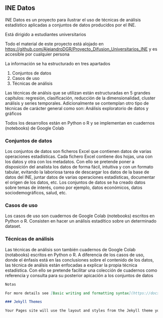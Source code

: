 ## INE Datos

INE Datos es un proyecto para ilustrar el uso de técnicas de análisis estadístico aplicadas a conjuntos de datos producidos por el INE.

Está dirigido a estudiantes universitarios

Todo el material de este proyecto está alojado en https://github.com/AlejandroDGR/Proyecto_Difusion_Universitarios_INE y es accesible por cualquier persona

La información se ha estructurado en tres apartados
1. Conjuntos de datos
2. Casos de uso
3. Técnicas de análisis

Las técnicas de análsis que se utilizan están estructuradas en 5 grandes capítulos: regresión, clasificación, reducción de la dimensionalidad, cluster análisis y series temporales. Adicionalmente se contemplan otro tipo de técnicas de carácter general como son: Análisis exploratorio de datos y gráficos

Todos los desarrollos están en Python o R y se implementan en cuadernos (notebooks) de Google Colab 



### Conjuntos de datos

Los conjuntos de datos son ficheros Excel que contienen datos de varias operaciones estadísticas. Cada fichero Excel contiene dos hojas, una con los datos y otra con los metadatos. Con ello se pretende poner a disposición del analista los datos de forma fácil, intuitiva y con un formato tabular, evitando la laboriosa tarea de descargar los datos de la base de datos del INE, juntar datos de varias operaciones estadísticas, documentar el origen de los datos, etc. Los conjuntos de datos se ha creado datos sobre temas de interés, como por ejemplo, datos económicos, datos sociodemográficos, salud, etc. 



### Casos de uso

Los casos de uso son cuadernos de Google Colab (notebooks) escritos en Python o R. Consisten en hacer un análisis estadítico sobre un determinado dataset. 



### Técnicas de análisis

Las técnicas de análisis son también cuadernos de Google Colab (notabooks) escritos en Python o R. A diferencia de los casos de uso, donde el énfasis está en las conclusiones sobre el contenido de los datos, las técnica de análsis están enfocadas a explicar la propia técnica estadística. Con ello se pretende facilitar una colección de cuadernos como referencia y consulta para su posterior apicación a los conjuntos de datos




```markdown
Notas

For more details see [Basic writing and formatting syntax](https://docs.github.com/en/github/writing-on-github/getting-started-with-writing-and-formatting-on-github/basic-writing-and-formatting-syntax).

### Jekyll Themes

Your Pages site will use the layout and styles from the Jekyll theme you have selected in your [repository settings](https://github.com/JuanCervigon/JuanCervigon.github.io/settings/pages). The name of this theme is saved in the Jekyll `_config.yml` configuration file.



```



